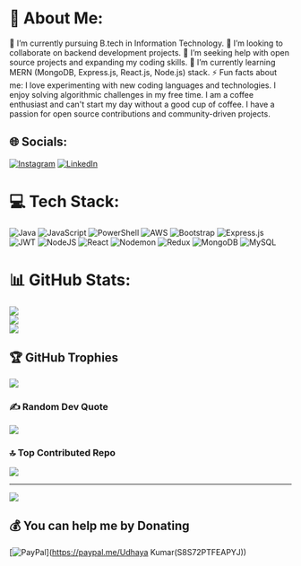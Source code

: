 # 💫 About Me:
 🔭 I’m currently pursuing B.tech in Information Technology.
 👯 I’m looking to collaborate on backend development projects.
 🤝 I’m seeking help with open source projects and expanding my coding skills.
 🌱 I’m currently learning MERN (MongoDB, Express.js, React.js, Node.js) stack.
 ⚡ Fun facts about me:
  I love experimenting with new coding languages and technologies.
  I enjoy solving algorithmic challenges in my free time.
  I am a coffee enthusiast and can't start my day without a good cup of coffee.
  I have a passion for open source contributions and community-driven projects.

## 🌐 Socials:
[![Instagram](https://img.shields.io/badge/Instagram-%23E4405F.svg?logo=Instagram&logoColor=white)](https://instagram.com/ellas_s.men) [![LinkedIn](https://img.shields.io/badge/LinkedIn-%230077B5.svg?logo=linkedin&logoColor=white)](https://linkedin.com/in/Udhaya-kumar-admin) 

# 💻 Tech Stack:
![Java](https://img.shields.io/badge/java-%23ED8B00.svg?style=flat&logo=openjdk&logoColor=white) ![JavaScript](https://img.shields.io/badge/javascript-%23323330.svg?style=flat&logo=javascript&logoColor=%23F7DF1E) ![PowerShell](https://img.shields.io/badge/PowerShell-%235391FE.svg?style=flat&logo=powershell&logoColor=white) ![AWS](https://img.shields.io/badge/AWS-%23FF9900.svg?style=flat&logo=amazon-aws&logoColor=white) ![Bootstrap](https://img.shields.io/badge/bootstrap-%238511FA.svg?style=flat&logo=bootstrap&logoColor=white) ![Express.js](https://img.shields.io/badge/express.js-%23404d59.svg?style=flat&logo=express&logoColor=%2361DAFB) ![JWT](https://img.shields.io/badge/JWT-black?style=flat&logo=JSON%20web%20tokens) ![NodeJS](https://img.shields.io/badge/node.js-6DA55F?style=flat&logo=node.js&logoColor=white) ![React](https://img.shields.io/badge/react-%2320232a.svg?style=flat&logo=react&logoColor=%2361DAFB) ![Nodemon](https://img.shields.io/badge/NODEMON-%23323330.svg?style=flat&logo=nodemon&logoColor=%BBDEAD) ![Redux](https://img.shields.io/badge/redux-%23593d88.svg?style=flat&logo=redux&logoColor=white) ![MongoDB](https://img.shields.io/badge/MongoDB-%234ea94b.svg?style=flat&logo=mongodb&logoColor=white) ![MySQL](https://img.shields.io/badge/mysql-%2300000f.svg?style=flat&logo=mysql&logoColor=white)
# 📊 GitHub Stats:
![](https://github-readme-stats.vercel.app/api?username=Udhaya-s&theme=dark&hide_border=true&include_all_commits=true&count_private=false)<br/>
![](https://github-readme-streak-stats.herokuapp.com/?user=Udhaya-s&theme=dark&hide_border=true)<br/>
![](https://github-readme-stats.vercel.app/api/top-langs/?username=Udhaya-s&theme=dark&hide_border=true&include_all_commits=true&count_private=false&layout=compact)

## 🏆 GitHub Trophies
![](https://github-profile-trophy.vercel.app/?username=Udhaya-s&theme=radical&no-frame=true&no-bg=false&margin-w=4)

### ✍️ Random Dev Quote
![](https://quotes-github-readme.vercel.app/api?type=horizontal&theme=tokyonight)

### 🔝 Top Contributed Repo
![](https://github-contributor-stats.vercel.app/api?username=Udhaya-s&limit=5&theme=nord&combine_all_yearly_contributions=true)

---
[![](https://visitcount.itsvg.in/api?id=Udhaya-s&icon=2&color=0)](https://visitcount.itsvg.in)

  ## 💰 You can help me by Donating
  [![PayPal](https://img.shields.io/badge/PayPal-00457C?style=for-the-badge&logo=paypal&logoColor=white)](https://paypal.me/Udhaya Kumar(S8S72PTFEAPYJ)) 

  
<!-- Proudly created with GPRM ( https://gprm.itsvg.in ) -->
